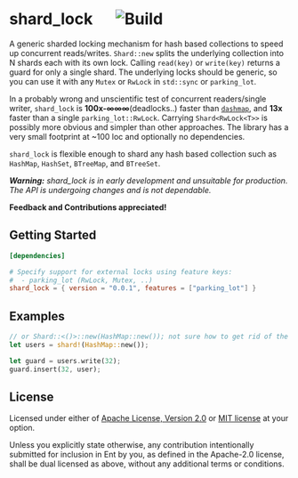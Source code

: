 # shard_lock &emsp; ![Build]

[Build]: https://github.com/nkconnor/shard_lock/workflows/build/badge.svg

A generic sharded locking mechanism for hash based collections to speed up concurrent reads/writes. `Shard::new` splits
the underlying collection into N shards each with its own lock. Calling `read(key)` or `write(key)`
returns a guard for only a single shard. The underlying locks should be generic, so you can use
it with any `Mutex` or `RwLock` in `std::sync` or `parking_lot`.

In a probably wrong and unscientific test of concurrent readers/single writer, 
`shard_lock` is **100x-∞∞∞**(deadlocks..) faster than [`dashmap`](https://github.com/xacrimon/dashmap), and
**13x** faster than a single `parking_lot::RwLock`. Carrying `Shard<RwLock<T>>` is possibly more obvious
and simpler than other approaches. The library has a very small footprint at ~100 loc and optionally no
dependencies.

`shard_lock` is flexible enough to shard any hash based collection such as `HashMap`, `HashSet`, `BTreeMap`, and `BTreeSet`.

_**Warning:** shard_lock is in early development and unsuitable for production. The API is undergoing changes and is not dependable._

**Feedback and Contributions appreciated!**


## Getting Started

```toml
[dependencies]

# Specify support for external locks using feature keys:
#  - parking_lot (RwLock, Mutex, ..)
shard_lock = { version = "0.0.1", features = ["parking_lot"] }
```

## Examples

```rust
// or Shard::<()>::new(HashMap::new()); not sure how to get rid of the turbofish..
let users = shard!(HashMap::new()); 

let guard = users.write(32);
guard.insert(32, user);
```

## License

Licensed under either of <a href="LICENSE-APACHE">Apache License, Version
2.0</a> or <a href="LICENSE-MIT">MIT license</a> at your option.

Unless you explicitly state otherwise, any contribution intentionally submitted
for inclusion in Ent by you, as defined in the Apache-2.0 license, shall be
dual licensed as above, without any additional terms or conditions.
